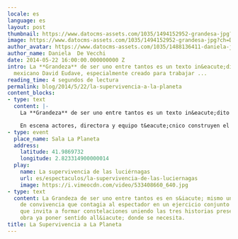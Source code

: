 ```yaml
---
locale: es
language: es
layout: post
thumbnail: https://www.datocms-assets.com/1035/1494152952-grandesa-jpg?ch=DPR%2CWidth&auto=format&w=300
image: https://www.datocms-assets.com/1035/1494152952-grandesa-jpg?ch=DPR%2CWidth&auto=format&w=800
author_avatar: https://www.datocms-assets.com/1035/1488136411-daniela-jpeg?ch=DPR%2CWidth&auto=format&w=150
author_name: Daniela  De Vecchi
date: 2014-05-22 16:00:00.000000000 Z
intro: La **Grandeza** de ser uno entre tantos es un texto in&eacute;dito del dramaturgo
  mexicano David Eudave, especialmente creado para trabajar ...
reading_time: 4 segundos de lectura
permalink: blog/2014/5/22/la-supervivencia-a-la-planeta
content_blocks:
- type: text
  content: |-
    La **Grandeza** de ser uno entre tantos es un texto in&eacute;dito del dramaturgo mexicano David Eudave, especialmente creado para trabajar con los Sistemas Minimalistas Repetitivos. La trama gira en torno a tres historias que enfocan diversos &aacute;mbitos de un tema muy humano: la coacci&oacute;n. Tres experiencias de interacci&oacute;n vividas por un grupo muy heterog&eacute;neo de hombres y mujeres que intentan afrontar, como pueden, las dificultades dentro del sistema que los rodea.

    En escena actores, directora y equipo t&eacute;cnico construyen el espect&aacute;culo en cada funci&oacute;n. Cada escena posee dos posibilidades de continuidad, que la directora elegir&aacute; en directo y de acuerdo con las variaciones propuestas por los actores. El orden de las escenas se cambia cada representaci&oacute;n, todo se hace en directo. Desde la banda sonora tocada y cantada en escena hasta la iluminaci&oacute;n, todo puede variar y tomar protagonismo en cualquier momento. Los conflictos de los personajes se mezclan con los de los actores jugando en la frontera entre la realidad y la ficci&oacute;n, entre el representante y el representado.
- type: event
  place_name: Sala La Planeta
  address:
    latitude: 41.9869732
    longitude: 2.823314900000014
  play:
    name: La supervivencia de las luciérnagas
    url: es/espectaculos/la-supervivencia-de-las-luciernagas
    image: https://i.vimeocdn.com/video/533408660_640.jpg
- type: text
  content: La Grandeza de ser uno entre tantos es en s&iacute; mismo una propuesta
    de convivencia que contagia al espectador en un ejercicio conjunto de teatro,
    que invita a formar constelaciones uniendo las tres historias presentes en la
    obra ya poner sentido all&iacute; donde se necesita.
title: La Supervivencia a La Planeta
---
```


